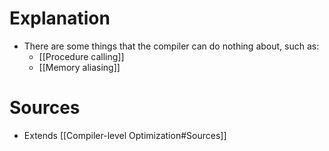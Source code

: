 # Explanation
- There are some things that the compiler can do nothing about, such as:
	- [[Procedure calling]]
	- [[Memory aliasing]]

# Sources
- Extends [[Compiler-level Optimization#Sources]]